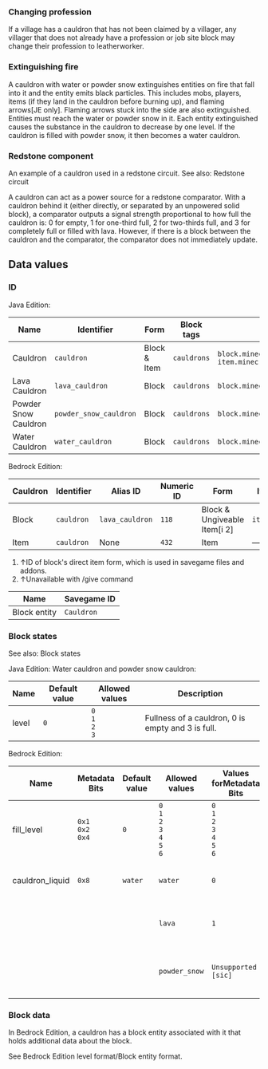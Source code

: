 ### Changing profession
If a village has a cauldron that has not been claimed by a villager, any villager that does not already have a profession or job site block may change their profession to leatherworker.

### Extinguishing fire
A cauldron with water or powder snow extinguishes entities on fire that fall into it and the entity emits black particles. This includes mobs, players, items (if they land in the cauldron before burning up), and flaming arrows‌[JE  only]. Flaming arrows stuck into the side are also extinguished. Entities must reach the water or powder snow in it. Each entity extinguished causes the substance in the cauldron to decrease by one level. If the cauldron is filled with powder snow, it then becomes a water cauldron.

### Redstone component
An example of a cauldron used in a redstone circuit.
See also: Redstone circuit

A cauldron can act as a power source for a redstone comparator. With a cauldron behind it (either directly, or separated by an unpowered solid block), a comparator outputs a signal strength proportional to how full the cauldron is: 0 for empty, 1 for one-third full, 2 for two-thirds full, and 3 for completely full or filled with lava. However, if there is a block between the cauldron and the comparator, the comparator does not immediately update.

## Data values
### ID
Java Edition:

| Name                 | Identifier             | Form         | Block tags  | Translation key                                          |
|----------------------|------------------------|--------------|-------------|----------------------------------------------------------|
| Cauldron             | `cauldron`             | Block & Item | `cauldrons` | `block.minecraft.cauldron`<br/>`item.minecraft.cauldron` |
| Lava Cauldron        | `lava_cauldron`        | Block        | `cauldrons` | `block.minecraft.lava_cauldron`                          |
| Powder Snow Cauldron | `powder_snow_cauldron` | Block        | `cauldrons` | `block.minecraft.powder_snow_cauldron`                   |
| Water Cauldron       | `water_cauldron`       | Block        | `cauldrons` | `block.minecraft.water_cauldron`                         |

Bedrock Edition:

| Cauldron | Identifier | Alias ID        | Numeric ID | Form                         | Item ID[i 1]    | Translation key      |
|----------|------------|-----------------|------------|------------------------------|-----------------|----------------------|
| Block    | `cauldron` | `lava_cauldron` | `118`      | Block & Ungiveable Item[i 2] | `item.cauldron` | `tile.cauldron.name` |
| Item     | `cauldron` | None            | `432`      | Item                         | —               | `item.cauldron.name` |

1. ↑ID of block's direct item form, which is used in savegame files and addons.
2. ↑Unavailable with /give command

| Name         | Savegame ID |
|--------------|-------------|
| Block entity | `Cauldron`  |

### Block states
See also: Block states

Java Edition:
Water cauldron and powder snow cauldron:

| Name  | Default value | Allowed values              | Description                                       |
|-------|---------------|-----------------------------|---------------------------------------------------|
| level | `0`           | `0`<br/>`1`<br/>`2`<br/>`3` | Fullness of a cauldron, 0 is empty and 3 is full. |

Bedrock Edition:

| Name            | Metadata Bits             | Default value | Allowed values                                      | Values forMetadata Bits                             | Description                                       |
|-----------------|---------------------------|---------------|-----------------------------------------------------|-----------------------------------------------------|---------------------------------------------------|
| fill_level      | `0x1`<br/>`0x2`<br/>`0x4` | `0`           | `0`<br/>`1`<br/>`2`<br/>`3`<br/>`4`<br/>`5`<br/>`6` | `0`<br/>`1`<br/>`2`<br/>`3`<br/>`4`<br/>`5`<br/>`6` | Fullness of a cauldron, 0 is empty and 6 is full. |
| cauldron_liquid | `0x8`                     | `water`       | `water`                                             | `0`                                                 | The cauldron contains water.                      |
|                 |                           |               | `lava`                                              | `1`                                                 | The cauldron contains lava.                       |
|                 |                           |               | `powder_snow`                                       | `Unsupported [sic]`                                 | The cauldron contains powder snow.                |



### Block data
In Bedrock Edition, a cauldron has a block entity associated with it that holds additional data about the block.

See Bedrock Edition level format/Block entity format.



